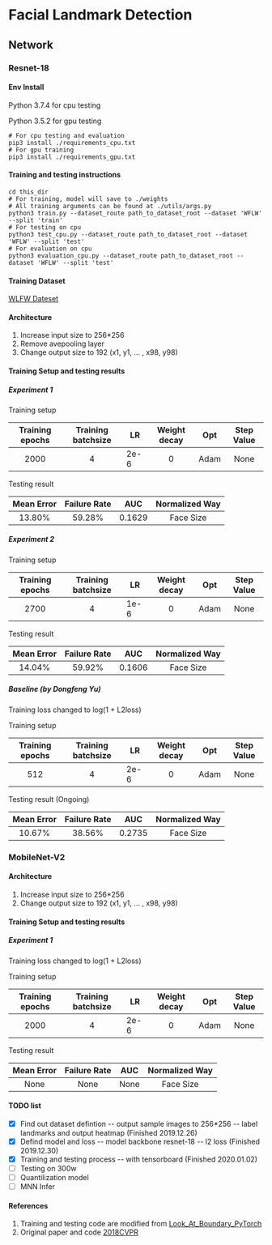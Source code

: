 # Facial Landmark Detection
## Network
### Resnet-18
#### Env Install
Python 3.7.4 for cpu testing

Python 3.5.2 for gpu testing
```shell script
# For cpu testing and evaluation
pip3 install ./requirements_cpu.txt
# For gpu training
pip3 install ./requirements_gpu.txt
```
#### Training and testing instructions
```shell script
cd this_dir
# For training, model will save to ./weights
# All training arguments can be found at ./utils/args.py
python3 train.py --dataset_route path_to_dataset_root --dataset 'WFLW' --split 'train'
# For testing on cpu
python3 test_cpu.py --dataset_route path_to_dataset_root --dataset 'WFLW' --split 'test'
# For evaluation on cpu
python3 evaluation_cpu.py --dataset_route path_to_dataset_root --dataset 'WFLW' --split 'test'
```
#### Training Dataset
[WLFW Dateset](https://wywu.github.io/projects/LAB/WFLW.html)
#### Architecture
1. Increase input size to 256*256
2. Remove avepooling layer
3. Change output size to 192 (x1, y1, ... , x98, y98)
#### Training Setup and testing results
##### Experiment 1

Training setup

| Training epochs | Training batchsize |  LR  | Weight decay | Opt | Step Value |
| :-------------: | :----------------: | ---  | :----------: | --- | :---------: |
| 2000 | 4 | 2e-6 | 0 | Adam | None |

Testing result

| Mean Error | Failure Rate | AUC | Normalized Way |
| :-------------: | :----------: | --- | :---:|
| 13.80% | 59.28% | 0.1629 | Face Size |

##### Experiment 2


Training setup

| Training epochs | Training batchsize |  LR  | Weight decay | Opt | Step Value |
| :-------------: | :----------------: | ---  | :----------: | --- | :---------: |
| 2700 | 4 | 1e-6 | 0 | Adam | None |

Testing result

| Mean Error | Failure Rate | AUC | Normalized Way |
| :-------------: | :----------: | --- | :---:|
| 14.04% | 59.92% | 0.1606 | Face Size |


##### Baseline (by Dongfeng Yu)
Training loss changed to log(1 + L2loss)

Training setup

| Training epochs | Training batchsize |  LR  | Weight decay | Opt | Step Value |
| :-------------: | :----------------: | ---  | :----------: | --- | :---------: |
| 512 | 4 | 2e-6 | 0 | Adam | None |

Testing result (Ongoing)

| Mean Error | Failure Rate | AUC | Normalized Way |
| :-------------: | :----------: | --- |:---:|
| 10.67% | 38.56% | 0.2735 | Face Size |


### MobileNet-V2
#### Architecture
1. Increase input size to 256*256
3. Change output size to 192 (x1, y1, ... , x98, y98)
#### Training Setup and testing results
##### Experiment 1
Training loss changed to log(1 + L2loss)

Training setup

| Training epochs | Training batchsize |  LR  | Weight decay | Opt | Step Value |
| :-------------: | :----------------: | ---  | :----------: | --- | :---------: |
| 2000 | 4 | 2e-6 | 0 | Adam | None |

Testing result

| Mean Error | Failure Rate | AUC | Normalized Way |
| :-------------: | :----------: | --- |:---:|
| None | None | None | Face Size |



#### TODO list

- [x] Find out dataset defintion -- output sample images to 256*256 -- label landmarks and output heatmap (Finished 2019.12.26)
- [x] Defind model and loss -- model backbone resnet-18 -- l2 loss (Finished 2019.12.30)
- [x] Training and testing process -- with tensorboard (Finished 2020.01.02)
- [ ] Testing on 300w
- [ ] Quantilization model
- [ ] MNN Infer

#### References
1. Training and testing code are modified from [Look_At_Boundary_PyTorch](https://github.com/facial-landmarks-localization-challenge/Look_At_Boundary_PyTorch)
2. Original paper and code [2018CVPR](https://github.com/wywu/LAB)